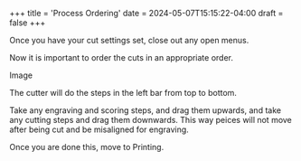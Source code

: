 +++
title = 'Process Ordering'
date = 2024-05-07T15:15:22-04:00
draft = false
+++

Once you have your cut settings set, close out any open menus. 

Now it is important to order the cuts in an appropriate order. 

Image

The cutter will do the steps in the left bar from top to bottom.

Take any engraving and scoring steps, and drag them upwards, and take any cutting steps and drag them downwards. This way peices will not move after being cut and be misaligned for engraving.

Once you are done this, move to Printing.

